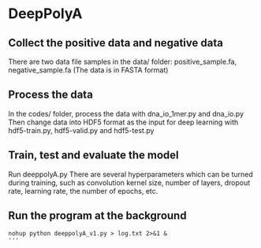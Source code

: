 # DeepPolyA
## Collect the positive data and negative data
There are two data file samples in the data/ folder: positive_sample.fa, negative_sample.fa
(The data is in FASTA format)


## Process the data
In the codes/ folder, process the data with dna_io_1mer.py and dna_io.py 
Then change data into HDF5 format as the input for deep learning with hdf5-train.py, hdf5-valid.py and hdf5-test.py


## Train, test and evaluate the model 
Run deeppolyA.py
There are several hyperparameters which can be turned during training, such as convolution kernel size, number of layers, dropout rate, learning rate, the number of epochs, etc.


## Run the program at the background
```shell
nohup python deeppolyA_v1.py > log.txt 2>&1 &
'''

